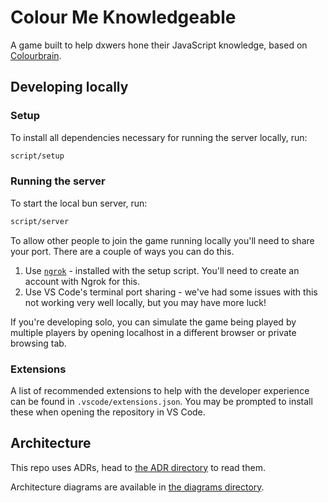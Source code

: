 # Colour Me Knowledgeable

A game built to help dxwers hone their JavaScript knowledge, based on [Colourbrain](https://bigpotato.co.uk/products/colourbrain).

## Developing locally

### Setup

To install all dependencies necessary for running the server locally, run:

```sh
script/setup
```

### Running the server

To start the local bun server, run:

```sh
script/server
```

To allow other people to join the game running locally you'll need to share your port. There are a couple of ways you can do this.

1. Use [`ngrok`](https://ngrok.com/docs/getting-started/) - installed with the setup script. You'll need to create an account with Ngrok for this.
2. Use VS Code's terminal port sharing - we've had some issues with this not working very well locally, but you may have more luck!

If you're developing solo, you can simulate the game being played by multiple players by opening localhost in a different browser or private browsing tab.

### Extensions

A list of recommended extensions to help with the developer experience can be found in `.vscode/extensions.json`. You may be prompted to install these when opening the repository in VS Code.

## Architecture

This repo uses ADRs, head to [the ADR directory](./doc/architecture/decisions/) to read them.

Architecture diagrams are available in [the diagrams directory](./doc/architecture/diagrams/).
